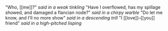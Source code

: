 "Who, [[me]]?" *said in a weak tinkling*
"Have I overflowed, has my spillage showed, and damaged a flancian node?" *said in a chirpy warble*
"Do let me know, and I'll no more show" *said in a descending trill*
"I [[love]]–[[you]] friend" *said in a high-pitched lisping*